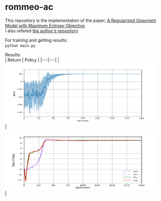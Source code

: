 # rommeo-ac

This repository is the implementation of the paper, [A Regularized Opponent Model with Maximum Entropy Objective](https://arxiv.org/abs/1905.08087).  
I also refered [the author's repository](https://github.com/rommeoijcai2019/rommeo)

For training and getting results:  
`python main.py`

Results:  
| Return | Policy |
|---|---|
| <img src='./figures/Rewards.png' width="500" height="200"> | <img src='./figures/policy.png' width="500" height="200"> |